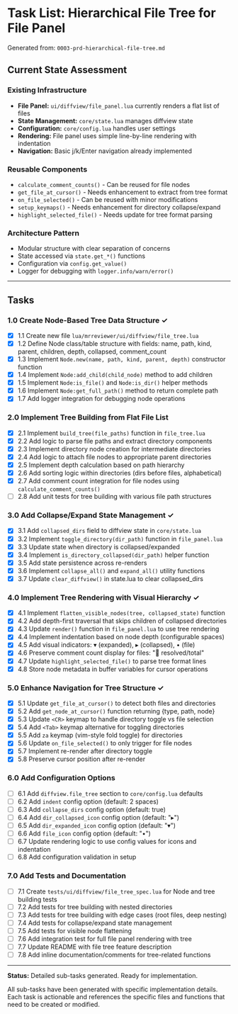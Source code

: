 # Task List: Hierarchical File Tree for File Panel

Generated from: `0003-prd-hierarchical-file-tree.md`

## Current State Assessment

### Existing Infrastructure
- **File Panel:** `ui/diffview/file_panel.lua` currently renders a flat list of files
- **State Management:** `core/state.lua` manages diffview state
- **Configuration:** `core/config.lua` handles user settings
- **Rendering:** File panel uses simple line-by-line rendering with indentation
- **Navigation:** Basic j/k/Enter navigation already implemented

### Reusable Components
- `calculate_comment_counts()` - Can be reused for file nodes
- `get_file_at_cursor()` - Needs enhancement to extract from tree format
- `on_file_selected()` - Can be reused with minor modifications
- `setup_keymaps()` - Needs enhancement for directory collapse/expand
- `highlight_selected_file()` - Needs update for tree format parsing

### Architecture Pattern
- Modular structure with clear separation of concerns
- State accessed via `state.get_*()` functions
- Configuration via `config.get_value()`
- Logger for debugging with `logger.info/warn/error()`

---

## Tasks

### 1.0 Create Node-Based Tree Data Structure ✓
- [x] 1.1 Create new file `lua/mrreviewer/ui/diffview/file_tree.lua`
- [x] 1.2 Define Node class/table structure with fields: name, path, kind, parent, children, depth, collapsed, comment_count
- [x] 1.3 Implement `Node.new(name, path, kind, parent, depth)` constructor function
- [x] 1.4 Implement `Node:add_child(child_node)` method to add children
- [x] 1.5 Implement `Node:is_file()` and `Node:is_dir()` helper methods
- [x] 1.6 Implement `Node:get_full_path()` method to return complete path
- [x] 1.7 Add logger integration for debugging node operations

### 2.0 Implement Tree Building from Flat File List
- [x] 2.1 Implement `build_tree(file_paths)` function in `file_tree.lua`
- [x] 2.2 Add logic to parse file paths and extract directory components
- [x] 2.3 Implement directory node creation for intermediate directories
- [x] 2.4 Add logic to attach file nodes to appropriate parent directories
- [x] 2.5 Implement depth calculation based on path hierarchy
- [x] 2.6 Add sorting logic within directories (dirs before files, alphabetical)
- [x] 2.7 Add comment count integration for file nodes using `calculate_comment_counts()`
- [ ] 2.8 Add unit tests for tree building with various file path structures

### 3.0 Add Collapse/Expand State Management ✓
- [x] 3.1 Add `collapsed_dirs` field to diffview state in `core/state.lua`
- [x] 3.2 Implement `toggle_directory(dir_path)` function in `file_panel.lua`
- [x] 3.3 Update state when directory is collapsed/expanded
- [x] 3.4 Implement `is_directory_collapsed(dir_path)` helper function
- [x] 3.5 Add state persistence across re-renders
- [x] 3.6 Implement `collapse_all()` and `expand_all()` utility functions
- [x] 3.7 Update `clear_diffview()` in state.lua to clear collapsed_dirs

### 4.0 Implement Tree Rendering with Visual Hierarchy ✓
- [x] 4.1 Implement `flatten_visible_nodes(tree, collapsed_state)` function
- [x] 4.2 Add depth-first traversal that skips children of collapsed directories
- [x] 4.3 Update `render()` function in `file_panel.lua` to use tree rendering
- [x] 4.4 Implement indentation based on node depth (configurable spaces)
- [x] 4.5 Add visual indicators: ▾ (expanded), ▸ (collapsed), • (file)
- [x] 4.6 Preserve comment count display for files: "💬 resolved/total"
- [x] 4.7 Update `highlight_selected_file()` to parse tree format lines
- [x] 4.8 Store node metadata in buffer variables for cursor operations

### 5.0 Enhance Navigation for Tree Structure ✓
- [x] 5.1 Update `get_file_at_cursor()` to detect both files and directories
- [x] 5.2 Add `get_node_at_cursor()` function returning {type, path, node}
- [x] 5.3 Update `<CR>` keymap to handle directory toggle vs file selection
- [x] 5.4 Add `<Tab>` keymap alternative for toggling directories
- [x] 5.5 Add `za` keymap (vim-style fold toggle) for directories
- [x] 5.6 Update `on_file_selected()` to only trigger for file nodes
- [x] 5.7 Implement re-render after directory toggle
- [x] 5.8 Preserve cursor position after re-render

### 6.0 Add Configuration Options
- [ ] 6.1 Add `diffview.file_tree` section to `core/config.lua` defaults
- [ ] 6.2 Add `indent` config option (default: 2 spaces)
- [ ] 6.3 Add `collapse_dirs` config option (default: true)
- [ ] 6.4 Add `dir_collapsed_icon` config option (default: "▸")
- [ ] 6.5 Add `dir_expanded_icon` config option (default: "▾")
- [ ] 6.6 Add `file_icon` config option (default: "•")
- [ ] 6.7 Update rendering logic to use config values for icons and indentation
- [ ] 6.8 Add configuration validation in setup

### 7.0 Add Tests and Documentation
- [ ] 7.1 Create `tests/ui/diffview/file_tree_spec.lua` for Node and tree building tests
- [ ] 7.2 Add tests for tree building with nested directories
- [ ] 7.3 Add tests for tree building with edge cases (root files, deep nesting)
- [ ] 7.4 Add tests for collapse/expand state management
- [ ] 7.5 Add tests for visible node flattening
- [ ] 7.6 Add integration test for full file panel rendering with tree
- [ ] 7.7 Update README with file tree feature description
- [ ] 7.8 Add inline documentation/comments for tree-related functions

---

**Status:** Detailed sub-tasks generated. Ready for implementation.

All sub-tasks have been generated with specific implementation details. Each task is actionable and references the specific files and functions that need to be created or modified.
